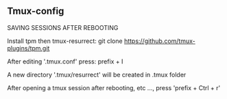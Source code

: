 ## Tmux-config

SAVING SESSIONS AFTER REBOOTING

Install tpm then tmux-resurrect: git clone https://github.com/tmux-plugins/tpm.git

After editing '.tmux.conf' press: prefix + I

A new directory '.tmux/resurrect' will be created in .tmux folder

After opening a tmux session after rebooting, etc ..., press 'prefix + Ctrl + r'

